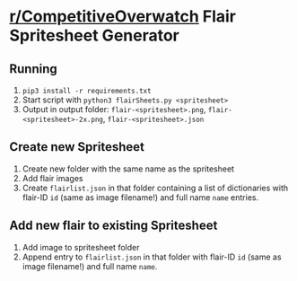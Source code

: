 # [r/CompetitiveOverwatch](https://reddit.com/r/competitiveoverwatch) Flair Spritesheet Generator

## Running
1. `pip3 install -r requirements.txt`
2. Start script with `python3 flairSheets.py <spritesheet>`
3. Output in output folder: `flair-<spritesheet>.png`, `flair-<spritesheet>-2x.png`, `flair-<spritesheet>.json` 

## Create new Spritesheet
1. Create new folder with the same name as the spritesheet
2. Add flair images
3. Create `flairlist.json` in that folder containing a list of dictionaries with flair-ID `id` (same as image filename!) and full name `name` entries.

## Add new flair to existing Spritesheet
1. Add image to spritesheet folder
2. Append entry to `flairlist.json` in that folder with flair-ID `id` (same as image filename!) and full name `name`.
